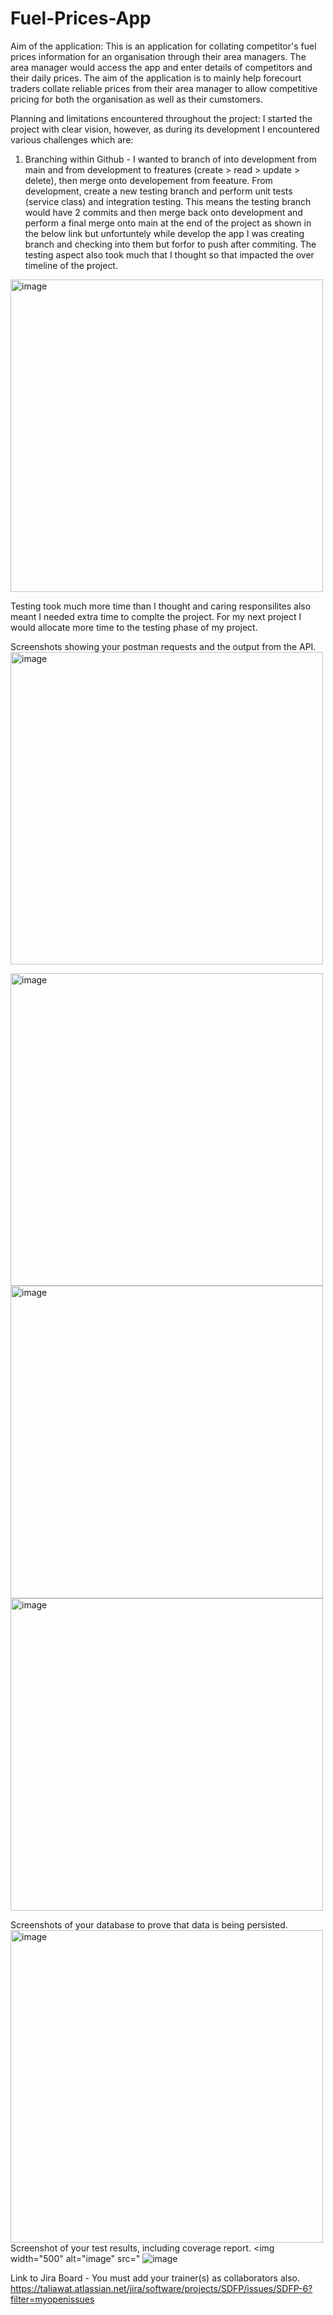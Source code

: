 # Fuel-Prices-App
Aim of the application:
This is an application for collating competitor's fuel prices information for an organisation through their area managers. The area manager would access the app and enter details of competitors and their daily prices. The aim of the application is to mainly help forecourt traders collate reliable prices from their area manager to allow competitive pricing for both the organisation as well as their cumstomers.

Planning and limitations encountered throughout the project:
I started the project with clear vision, however, as during its development I encountered various challenges which are:
1. Branching within Github - I wanted to branch of into development from main and from development to freatures (create > read > update > delete), then merge onto developement from feeature. From development, create a new testing branch and perform unit tests (service class) and integration testing. This means the testing branch would have 2 commits and then merge back onto development and perform a final merge onto main at the end of the project as shown in the below link but unfortuntely while develop the app I was creating branch and checking into them but forfor to push after commiting. The testing aspect also took much that I thought so that impacted the over timeline of the project. 
<img width="500" alt="image" src="https://user-images.githubusercontent.com/97037646/160134162-e3b5555d-2bba-4f08-abbc-058a3d836c02.png">

Testing took much more time than I thought and caring responsilites also meant I needed extra time to complte the project. For my next project I would allocate more time to the testing phase of my project.

Screenshots showing your postman requests and the output from the API.
<img width="500" alt="image" src="https://user-images.githubusercontent.com/97037646/160144033-600271ab-2c93-49b0-ac9d-e87169b311db.png">

<img width="500" alt="image" src="https://user-images.githubusercontent.com/97037646/160144335-99bb5c46-970d-4a06-ba76-fa279b1e1192.png">
<img width="500" alt="image" src="https://user-images.githubusercontent.com/97037646/160144637-9ee34acd-1d6b-4093-b67f-b3e54edb4d1c.png">
 <img width="500" alt="image" src="https://user-images.githubusercontent.com/97037646/160144776-d354183a-54c3-479c-b970-ceeaccd674bb.png">
                                
Screenshots of your database to prove that data is being persisted.
 <img width="500" alt="image" src="https://user-images.githubusercontent.com/97037646/160145254-2c4232cc-bcc4-4fc0-a16b-4bf0c2bae5da.png">
Screenshot of your test results, including coverage report.
<img width="500" alt="image" src=" ![image](https://user-images.githubusercontent.com/97037646/160145599-84fe3ddf-6cdf-4357-bc15-0b430c6046d7.png)

Link to Jira Board - You must add your trainer(s) as collaborators also. 
https://taliawat.atlassian.net/jira/software/projects/SDFP/issues/SDFP-6?filter=myopenissues                                
                                  
